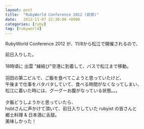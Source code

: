 ```yaml
---
layout: post
title:  "RubyWorld Conference 2012 (前夜)"
date:   2012-11-07 22:30:00 +0900
categories: [ruby]
tag: [rubyworld]
---
```

RubyWorld Conference 2012 が、11/8から松江で開催されるので、

前日入りした。<br />
<br />
18時頃に 出雲 "縁結び"空港に到着して、バスで松江まで移動。<br />
<br />
羽田の第二ビルで、ご飯を食べてこようと思っていたけど、<br />
午後まで仕事をバタバタしていて、食べる時間がなくなってしまい、<br />
松江に着いた時には、グーグーお腹がなっている状態。。。<br />
<br />
夕飯どうしようかと思っていたら、<br />
hsbtさんに声かけて頂いて、前日入りしていた rubyist の皆さんと<br />
郷土料理 &amp; 日本酒に舌鼓。<br />
美味しかった！<br />
<br />
<br />
